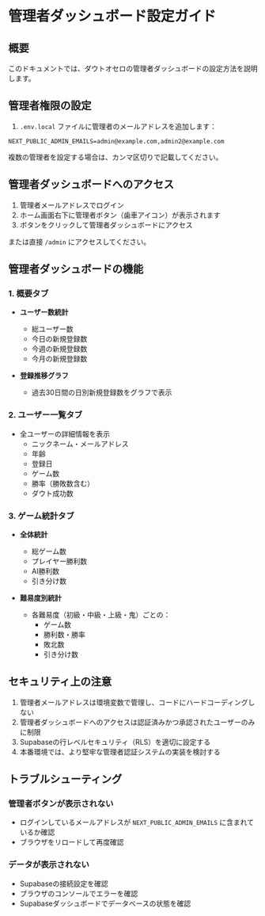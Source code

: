 # 管理者ダッシュボード設定ガイド

## 概要
このドキュメントでは、ダウトオセロの管理者ダッシュボードの設定方法を説明します。

## 管理者権限の設定

1. `.env.local` ファイルに管理者のメールアドレスを追加します：

```env
NEXT_PUBLIC_ADMIN_EMAILS=admin@example.com,admin2@example.com
```

複数の管理者を設定する場合は、カンマ区切りで記載してください。

## 管理者ダッシュボードへのアクセス

1. 管理者メールアドレスでログイン
2. ホーム画面右下に管理者ボタン（歯車アイコン）が表示されます
3. ボタンをクリックして管理者ダッシュボードにアクセス

または直接 `/admin` にアクセスしてください。

## 管理者ダッシュボードの機能

### 1. 概要タブ
- **ユーザー数統計**
  - 総ユーザー数
  - 今日の新規登録数
  - 今週の新規登録数
  - 今月の新規登録数

- **登録推移グラフ**
  - 過去30日間の日別新規登録数をグラフで表示

### 2. ユーザー一覧タブ
- 全ユーザーの詳細情報を表示
  - ニックネーム・メールアドレス
  - 年齢
  - 登録日
  - ゲーム数
  - 勝率（勝敗数含む）
  - ダウト成功数

### 3. ゲーム統計タブ
- **全体統計**
  - 総ゲーム数
  - プレイヤー勝利数
  - AI勝利数
  - 引き分け数

- **難易度別統計**
  - 各難易度（初級・中級・上級・鬼）ごとの：
    - ゲーム数
    - 勝利数・勝率
    - 敗北数
    - 引き分け数

## セキュリティ上の注意

1. 管理者メールアドレスは環境変数で管理し、コードにハードコーディングしない
2. 管理者ダッシュボードへのアクセスは認証済みかつ承認されたユーザーのみに制限
3. Supabaseの行レベルセキュリティ（RLS）を適切に設定する
4. 本番環境では、より堅牢な管理者認証システムの実装を検討する

## トラブルシューティング

### 管理者ボタンが表示されない
- ログインしているメールアドレスが `NEXT_PUBLIC_ADMIN_EMAILS` に含まれているか確認
- ブラウザをリロードして再度確認

### データが表示されない
- Supabaseの接続設定を確認
- ブラウザのコンソールでエラーを確認
- Supabaseダッシュボードでデータベースの状態を確認
